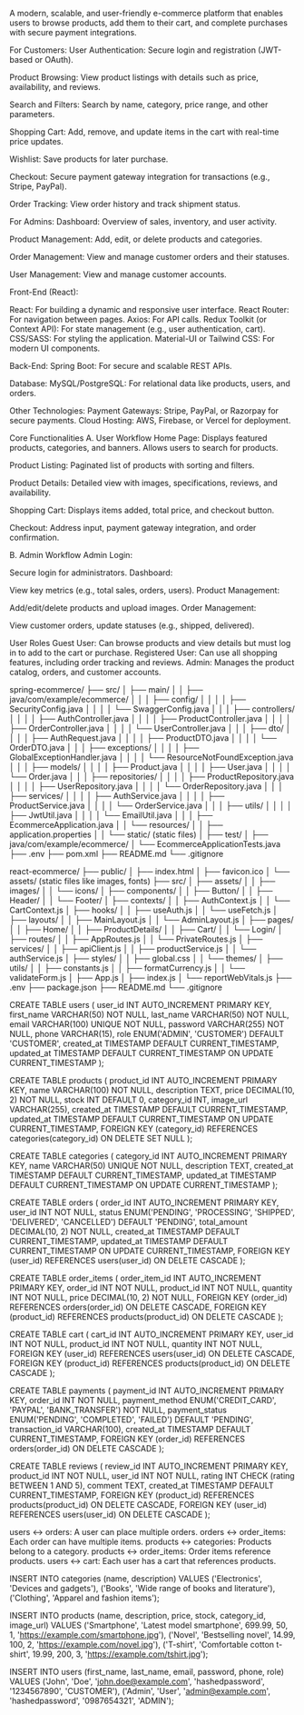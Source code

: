 <!-- OVERVIEW: -->

 A modern, scalable, and user-friendly e-commerce platform that enables users to browse products, add them to their cart, and complete purchases with secure payment integrations.

<!-- FEATURES: -->

For Customers:
User Authentication:
Secure login and registration (JWT-based or OAuth).

Product Browsing:
View product listings with details such as price, availability, and reviews.

Search and Filters:
Search by name, category, price range, and other parameters.

Shopping Cart:
Add, remove, and update items in the cart with real-time price updates.

Wishlist:
Save products for later purchase.

Checkout:
Secure payment gateway integration for transactions (e.g., Stripe, PayPal).

Order Tracking:
View order history and track shipment status.

For Admins:
Dashboard:
Overview of sales, inventory, and user activity.

Product Management:
Add, edit, or delete products and categories.

Order Management:
View and manage customer orders and their statuses.

User Management:
View and manage customer accounts.

<!-- Technology Stack: -->

Front-End (React):

React:
For building a dynamic and responsive user interface.
React Router:
For navigation between pages.
Axios:
For API calls.
Redux Toolkit (or Context API):
For state management (e.g., user authentication, cart).
CSS/SASS:
For styling the application.
Material-UI or Tailwind CSS:
For modern UI components.

Back-End:
Spring Boot:
For secure and scalable REST APIs.

Database:
MySQL/PostgreSQL:
For relational data like products, users, and orders.

Other Technologies:
Payment Gateways:
Stripe, PayPal, or Razorpay for secure payments.
Cloud Hosting:
AWS, Firebase, or Vercel for deployment.

Core Functionalities
A. User Workflow
Home Page:
Displays featured products, categories, and banners.
Allows users to search for products.

Product Listing:
Paginated list of products with sorting and filters.

Product Details:
Detailed view with images, specifications, reviews, and availability.

Shopping Cart:
Displays items added, total price, and checkout button.

Checkout:
Address input, payment gateway integration, and order confirmation.

B. Admin Workflow
Admin Login:

Secure login for administrators.
Dashboard:

View key metrics (e.g., total sales, orders, users).
Product Management:

Add/edit/delete products and upload images.
Order Management:

View customer orders, update statuses (e.g., shipped, delivered).

User Roles
Guest User:
Can browse products and view details but must log in to add to the cart or purchase.
Registered User:
Can use all shopping features, including order tracking and reviews.
Admin:
Manages the product catalog, orders, and customer accounts.

<!-- BACKEND FILE STRUCTURE --> 

spring-ecommerce/
├── src/
│   ├── main/
│   │   ├── java/com/example/ecommerce/
│   │   │   ├── config/
│   │   │   │   ├── SecurityConfig.java
│   │   │   │   └── SwaggerConfig.java
│   │   │   ├── controllers/
│   │   │   │   ├── AuthController.java
│   │   │   │   ├── ProductController.java
│   │   │   │   ├── OrderController.java
│   │   │   │   └── UserController.java
│   │   │   ├── dto/
│   │   │   │   ├── AuthRequest.java
│   │   │   │   ├── ProductDTO.java
│   │   │   │   └── OrderDTO.java
│   │   │   ├── exceptions/
│   │   │   │   ├── GlobalExceptionHandler.java
│   │   │   │   └── ResourceNotFoundException.java
│   │   │   ├── models/
│   │   │   │   ├── Product.java
│   │   │   │   ├── User.java
│   │   │   │   └── Order.java
│   │   │   ├── repositories/
│   │   │   │   ├── ProductRepository.java
│   │   │   │   ├── UserRepository.java
│   │   │   │   └── OrderRepository.java
│   │   │   ├── services/
│   │   │   │   ├── AuthService.java
│   │   │   │   ├── ProductService.java
│   │   │   │   └── OrderService.java
│   │   │   ├── utils/
│   │   │   │   ├── JwtUtil.java
│   │   │   │   └── EmailUtil.java
│   │   │   ├── EcommerceApplication.java
│   │   └── resources/
│   │       ├── application.properties
│   │       └── static/ (static files)
│   ├── test/
│       ├── java/com/example/ecommerce/
│           └── EcommerceApplicationTests.java
├── .env
├── pom.xml
├── README.md
└── .gitignore

<!-- FROND END STRUCTURE REACT -->

react-ecommerce/
├── public/
│   ├── index.html
│   ├── favicon.ico
│   └── assets/ (static files like images, fonts)
├── src/
│   ├── assets/
│   │   ├── images/
│   │   └── icons/
│   ├── components/
│   │   ├── Button/
│   │   ├── Header/
│   │   └── Footer/
│   ├── contexts/
│   │   ├── AuthContext.js
│   │   └── CartContext.js
│   ├── hooks/
│   │   ├── useAuth.js
│   │   └── useFetch.js
│   ├── layouts/
│   │   ├── MainLayout.js
│   │   └── AdminLayout.js
│   ├── pages/
│   │   ├── Home/
│   │   ├── ProductDetails/
│   │   ├── Cart/
│   │   └── Login/
│   ├── routes/
│   │   ├── AppRoutes.js
│   │   └── PrivateRoutes.js
│   ├── services/
│   │   ├── apiClient.js
│   │   ├── productService.js
│   │   └── authService.js
│   ├── styles/
│   │   ├── global.css
│   │   └── themes/
│   ├── utils/
│   │   ├── constants.js
│   │   ├── formatCurrency.js
│   │   └── validateForm.js
│   ├── App.js
│   ├── index.js
│   └── reportWebVitals.js
├── .env
├── package.json
├── README.md
└── .gitignore

<!-- DATABASE ecommerce_db -->

CREATE TABLE users (
    user_id INT AUTO_INCREMENT PRIMARY KEY,
    first_name VARCHAR(50) NOT NULL,
    last_name VARCHAR(50) NOT NULL,
    email VARCHAR(100) UNIQUE NOT NULL,
    password VARCHAR(255) NOT NULL,
    phone VARCHAR(15),
    role ENUM('ADMIN', 'CUSTOMER') DEFAULT 'CUSTOMER',
    created_at TIMESTAMP DEFAULT CURRENT_TIMESTAMP,
    updated_at TIMESTAMP DEFAULT CURRENT_TIMESTAMP ON UPDATE CURRENT_TIMESTAMP
);

CREATE TABLE products (
    product_id INT AUTO_INCREMENT PRIMARY KEY,
    name VARCHAR(100) NOT NULL,
    description TEXT,
    price DECIMAL(10, 2) NOT NULL,
    stock INT DEFAULT 0,
    category_id INT,
    image_url VARCHAR(255),
    created_at TIMESTAMP DEFAULT CURRENT_TIMESTAMP,
    updated_at TIMESTAMP DEFAULT CURRENT_TIMESTAMP ON UPDATE CURRENT_TIMESTAMP,
    FOREIGN KEY (category_id) REFERENCES categories(category_id) ON DELETE SET NULL
);

CREATE TABLE categories (
    category_id INT AUTO_INCREMENT PRIMARY KEY,
    name VARCHAR(50) UNIQUE NOT NULL,
    description TEXT,
    created_at TIMESTAMP DEFAULT CURRENT_TIMESTAMP,
    updated_at TIMESTAMP DEFAULT CURRENT_TIMESTAMP ON UPDATE CURRENT_TIMESTAMP
);

CREATE TABLE orders (
    order_id INT AUTO_INCREMENT PRIMARY KEY,
    user_id INT NOT NULL,
    status ENUM('PENDING', 'PROCESSING', 'SHIPPED', 'DELIVERED', 'CANCELLED') DEFAULT 'PENDING',
    total_amount DECIMAL(10, 2) NOT NULL,
    created_at TIMESTAMP DEFAULT CURRENT_TIMESTAMP,
    updated_at TIMESTAMP DEFAULT CURRENT_TIMESTAMP ON UPDATE CURRENT_TIMESTAMP,
    FOREIGN KEY (user_id) REFERENCES users(user_id) ON DELETE CASCADE
);

CREATE TABLE order_items (
    order_item_id INT AUTO_INCREMENT PRIMARY KEY,
    order_id INT NOT NULL,
    product_id INT NOT NULL,
    quantity INT NOT NULL,
    price DECIMAL(10, 2) NOT NULL,
    FOREIGN KEY (order_id) REFERENCES orders(order_id) ON DELETE CASCADE,
    FOREIGN KEY (product_id) REFERENCES products(product_id) ON DELETE CASCADE
);

CREATE TABLE cart (
    cart_id INT AUTO_INCREMENT PRIMARY KEY,
    user_id INT NOT NULL,
    product_id INT NOT NULL,
    quantity INT NOT NULL,
    FOREIGN KEY (user_id) REFERENCES users(user_id) ON DELETE CASCADE,
    FOREIGN KEY (product_id) REFERENCES products(product_id) ON DELETE CASCADE
);

CREATE TABLE payments (
    payment_id INT AUTO_INCREMENT PRIMARY KEY,
    order_id INT NOT NULL,
    payment_method ENUM('CREDIT_CARD', 'PAYPAL', 'BANK_TRANSFER') NOT NULL,
    payment_status ENUM('PENDING', 'COMPLETED', 'FAILED') DEFAULT 'PENDING',
    transaction_id VARCHAR(100),
    created_at TIMESTAMP DEFAULT CURRENT_TIMESTAMP,
    FOREIGN KEY (order_id) REFERENCES orders(order_id) ON DELETE CASCADE
);

CREATE TABLE reviews (
    review_id INT AUTO_INCREMENT PRIMARY KEY,
    product_id INT NOT NULL,
    user_id INT NOT NULL,
    rating INT CHECK (rating BETWEEN 1 AND 5),
    comment TEXT,
    created_at TIMESTAMP DEFAULT CURRENT_TIMESTAMP,
    FOREIGN KEY (product_id) REFERENCES products(product_id) ON DELETE CASCADE,
    FOREIGN KEY (user_id) REFERENCES users(user_id) ON DELETE CASCADE
);

<!-- Relationships Between Tables -->
users ↔ orders: A user can place multiple orders.
orders ↔ order_items: Each order can have multiple items.
products ↔ categories: Products belong to a category.
products ↔ order_items: Order items reference products.
users ↔ cart: Each user has a cart that references products.

<!-- Sample Data -->
INSERT INTO categories (name, description) VALUES
('Electronics', 'Devices and gadgets'),
('Books', 'Wide range of books and literature'),
('Clothing', 'Apparel and fashion items');

INSERT INTO products (name, description, price, stock, category_id, image_url) VALUES
('Smartphone', 'Latest model smartphone', 699.99, 50, 1, 'https://example.com/smartphone.jpg'),
('Novel', 'Bestselling novel', 14.99, 100, 2, 'https://example.com/novel.jpg'),
('T-shirt', 'Comfortable cotton t-shirt', 19.99, 200, 3, 'https://example.com/tshirt.jpg');

INSERT INTO users (first_name, last_name, email, password, phone, role) VALUES
('John', 'Doe', 'john.doe@example.com', 'hashedpassword', '1234567890', 'CUSTOMER'),
('Admin', 'User', 'admin@example.com', 'hashedpassword', '0987654321', 'ADMIN');
